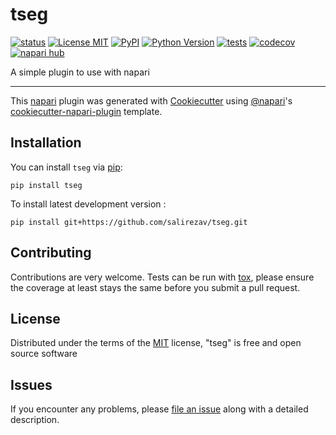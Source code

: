 # tseg

[![status](https://joss.theoj.org/papers/7960f2888304c4d5a3b8d2d89caee1a5/status.svg)](https://joss.theoj.org/papers/7960f2888304c4d5a3b8d2d89caee1a5)
[![License MIT](https://img.shields.io/pypi/l/tseg.svg?color=green)](https://github.com/salirezav/tseg/raw/main/LICENSE)
[![PyPI](https://img.shields.io/pypi/v/tseg.svg?color=green)](https://pypi.org/project/tseg)
[![Python Version](https://img.shields.io/pypi/pyversions/tseg.svg?color=green)](https://python.org)
[![tests](https://github.com/salirezav/tseg/workflows/tests/badge.svg)](https://github.com/salirezav/tseg/actions)
[![codecov](https://codecov.io/gh/salirezav/tseg/branch/main/graph/badge.svg)](https://codecov.io/gh/salirezav/tseg)
[![napari hub](https://img.shields.io/endpoint?url=https://api.napari-hub.org/shields/tseg)](https://napari-hub.org/plugins/tseg)

A simple plugin to use with napari

----------------------------------

This [napari] plugin was generated with [Cookiecutter] using [@napari]'s [cookiecutter-napari-plugin] template.

<!--
Don't miss the full getting started guide to set up your new package:
https://github.com/napari/cookiecutter-napari-plugin#getting-started

and review the napari docs for plugin developers:
https://napari.org/plugins/index.html
-->

## Installation

You can install `tseg` via [pip]:

    pip install tseg



To install latest development version :

    pip install git+https://github.com/salirezav/tseg.git


## Contributing

Contributions are very welcome. Tests can be run with [tox], please ensure
the coverage at least stays the same before you submit a pull request.

## License

Distributed under the terms of the [MIT] license,
"tseg" is free and open source software

## Issues

If you encounter any problems, please [file an issue] along with a detailed description.

[napari]: https://github.com/napari/napari
[Cookiecutter]: https://github.com/audreyr/cookiecutter
[@napari]: https://github.com/napari
[MIT]: http://opensource.org/licenses/MIT
[BSD-3]: http://opensource.org/licenses/BSD-3-Clause
[GNU GPL v3.0]: http://www.gnu.org/licenses/gpl-3.0.txt
[GNU LGPL v3.0]: http://www.gnu.org/licenses/lgpl-3.0.txt
[Apache Software License 2.0]: http://www.apache.org/licenses/LICENSE-2.0
[Mozilla Public License 2.0]: https://www.mozilla.org/media/MPL/2.0/index.txt
[cookiecutter-napari-plugin]: https://github.com/napari/cookiecutter-napari-plugin

[file an issue]: https://github.com/salirezav/tseg/issues

[napari]: https://github.com/napari/napari
[tox]: https://tox.readthedocs.io/en/latest/
[pip]: https://pypi.org/project/pip/
[PyPI]: https://pypi.org/
